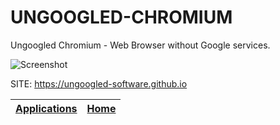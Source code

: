 # UNGOOGLED-CHROMIUM
 
 Ungoogled Chromium - Web Browser without Google services.
 
 ![Screenshot](https://upload.wikimedia.org/wikipedia/commons/6/6a/Chromium_96_Wikipedia_page_%28ungoogled-chromium%29_screenshot.png)
 
 SITE: https://ungoogled-software.github.io

 | [Applications](https://portable-linux-apps.github.io/apps.html) | [Home](https://portable-linux-apps.github.io)
 | --- | --- |
